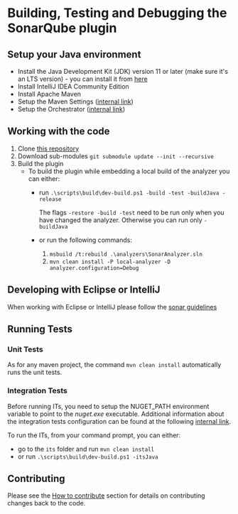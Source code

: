 # Building, Testing and Debugging the SonarQube plugin

## Setup your Java environment

- Install the Java Development Kit (JDK) version 11 or later (make sure it's an LTS version) - you can install it from [here](https://www.azul.com/downloads/zulu-community/?version=java-11-lts&os=windows&architecture=x86-64-bit&package=jdk)
- Install IntelliJ IDEA Community Edition
- Install Apache Maven 
- Setup the Maven Settings ([internal link](https://xtranet-sonarsource.atlassian.net/wiki/spaces/DEV/pages/776711/Developer+Box))
- Setup the Orchestrator ([internal link](https://github.com/sonarsource/orchestrator#configuration))

## Working with the code

1. Clone [this repository](https://github.com/SonarSource/sonar-dotnet.git)
1. Download sub-modules `git submodule update --init --recursive`
1. Build the plugin
    * To build the plugin while embedding a local build of the analyzer you can either:
        * run `.\scripts\build\dev-build.ps1 -build -test -buildJava -release`

            The flags `-restore -build -test` need to be run only when you have changed the analyzer. Otherwise you can run only `-buildJava`

        * or run the following commands:
            1. `msbuild /t:rebuild .\analyzers\SonarAnalyzer.sln`
            1. `mvn clean install -P local-analyzer -D analyzer.configuration=Debug`

## Developing with Eclipse or IntelliJ

When working with Eclipse or IntelliJ please follow the [sonar guidelines](https://github.com/SonarSource/sonar-developer-toolset)

## Running Tests

### Unit Tests

As for any maven project, the command `mvn clean install` automatically runs the unit tests.

### Integration Tests

Before running ITs, you need to setup the NUGET_PATH environment variable to point to the *nuget.exe* executable.
Additional information about the integration tests configuration can be found at the following [internal link](https://xtranet-sonarsource.atlassian.net/wiki/spaces/DEV/pages/776679/Integration+Tests).

To run the ITs, from your command prompt, you can either:

* go to the `its` folder and run `mvn clean install`
* or run `.\scripts\build\dev-build.ps1 -itsJava`

## Contributing

Please see the [How to contribute](../README.md#how-to-contribute) section  for details on contributing changes back to the code.
